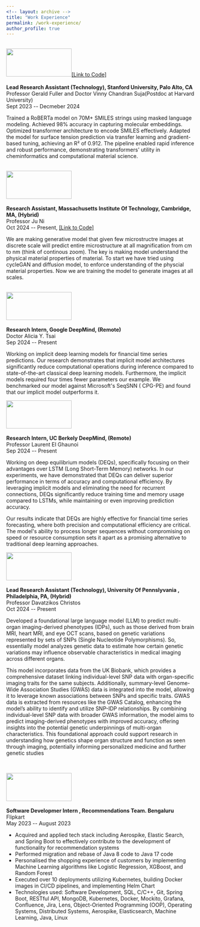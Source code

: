 ```yaml
---
<!-- layout: archive -->
title: "Work Experience"
permalink: /work-experience/
author_profile: true
---
```

<br>
<img width="175" height="75" src="https://shubhampatel10122002.github.io/images/s.png"/><a href="https://github.com/username/repo" target="_blank">[Link to Code]</a>
 <br>

<br>
<b>Lead Research Assistant (Technology), Stanford University, Palo Alto, CA </b> <br>
Professor Gerald Fuller and Doctor Vinny Chandran Suja(Postdoc at Harvard University) <br>
Sept 2023 -- Decmeber 2024 <br>

Trained a RoBERTa model on 70M+ SMILES strings using masked language modeling. Achieved 98% accuracy in capturing molecular embeddings. Optimized transformer architecture to encode SMILES effectively. Adapted the model for surface tension prediction via transfer learning and gradient-based tuning, achieving an R² of 0.912. The pipeline enabled rapid inference and robust performance, demonstrating transformers' utility in cheminformatics and computational material science.


<br>
<img width="175" height="75" src="https://shubhampatel10122002.github.io/images/mitlogo.png"/> <br>
<br>
<b>Research Assistant, Massachusetts Institute Of Technology, Cambridge, MA, (Hybrid) </b> <br>
Professor Ju Ni <br>
Oct 2024 -- Present, <a href="https://github.com/username/repo" target="_blank">[Link to Code]</a> <br>

We are making generative model that given few microstructre images at discrete scale will predict entire microstructure at all magnification from cm to nm (think of continous zoom). The key is making model understand the physical material properties of material. To start we have tried using cycleGAN and diffusion model, to enforce understanding of the physcial material properties. Now we are training the model to generate images at all scales. 


<br>
<img width="175" height="75" src="https://shubhampatel10122002.github.io/images/google-deepmind-logo.png"/> <br>
<br>
<b>Research Intern, Google DeepMind, (Remote) </b> <br>
Doctor Alicia Y. Tsai  <br>
Sep 2024 -- Present <br>

Working on implicit deep learning models for financial time series predictions. Our research demonstrates that implicit model architectures significantly reduce computational operations during inference compared to state-of-the-art classical deep learning models. Furthermore, the implicit models required four times fewer parameters our example. We benchmarked our model against Microsoft's SeqSNN ( CPG-PE) and found that our implicit model outperforms it.
<br>

<img width="175" height="75" src="https://shubhampatel10122002.github.io/images/logo-variations-thumbnail-gold-blue.png"/> <br>
<br>
<b>Research Intern, UC Berkely DeepMind, (Remote) </b> <br>
Professor Laurent EI Ghaunoi   <br>
Sep 2024 -- Present <br>

Working on deep equilibrium models (DEQs), specifically focusing on their advantages over LSTM (Long Short-Term Memory) networks. In our experiments, we have demonstrated that DEQs can deliver superior performance in terms of accuracy and computational efficiency. By leveraging implicit models and eliminating the need for recurrent connections, DEQs significantly reduce training time and memory usage compared to LSTMs, while maintaining or even improving prediction accuracy. 

Our results indicate that DEQs are highly effective for financial time series forecasting, where both precision and computational efficiency are critical. The model's ability to process longer sequences without compromising on speed or resource consumption sets it apart as a promising alternative to traditional deep learning approaches.
<br>

<img width="175" height="75" src="https://shubhampatel10122002.github.io/images/upenn.png"/> <br>
<br>
<b>Lead Research Assistant (Technology), University Of Pennslyvania , Philadelphia, PA, (Hybrid) </b> <br>
Professor Davatzikos Christos <br>
Oct 2024 -- Present <br>

Developed a foundational large language model (LLM) to predict multi-organ imaging-derived phenotypes (IDPs), such as those derived from brain MRI, heart MRI, and eye OCT scans, based on genetic variations represented by sets of SNPs (Single Nucleotide Polymorphisms). So, essentially model analyzes genetic data to estimate how certain genetic variations may influence observable characteristics in medical imaging across different organs.

This model incorporates data from the UK Biobank, which provides a comprehensive dataset linking individual-level SNP data with organ-specific imaging traits for the same subjects. Additionally, summary-level Genome-Wide Association Studies (GWAS) data is integrated into the model, allowing it to leverage known associations between SNPs and specific traits. GWAS data is extracted from resources like the GWAS Catalog, enhancing the model’s ability to identify and utilize SNP-IDP relationships.
By combining individual-level SNP data with broader GWAS information, the model aims to predict imaging-derived phenotypes with improved accuracy, offering insights into the potential genetic underpinnings of multi-organ characteristics. This foundational approach could support research in understanding how genetics shape organ structure and function as seen through imaging, potentially informing personalized medicine and further genetic studies

<br>

<img width="175" height="75" src="https://nishtha777.github.io/images/Flipkart-Logo.jpg"/> <br>
<br>
<b>Software Developmer Intern , Recommendations Team. Bengaluru </b> <br>
Flipkart <br>
May 2023 -- August 2023 <br>

* Acquired and applied tech stack including Aerospike, Elastic Search, and Spring Boot to effectively contribute to the development of functionality for recommendation systems <br>
* Performed migration and rebase of Java 8 code to Java 17 code <br>
* Personalised the shopping experience of customers by implementing Machine Learning algorithms like Logistic Regression, XGBoost, and Random Forest <br>
* Executed over 10 deployments utilizing Kubernetes, building Docker images in CI/CD pipelines, and implementing Helm Chart <br>
* Technologies used: Software Development, SQL, C/C++, Git, Spring Boot, RESTful API, MongoDB, Kubernetes, Docker, Mockito, Grafana, Confluence, Jira, Lens, Object-Oriented Programming (OOP), Operating Systems, Distributed Systems, Aerospike, Elasticsearch, Machine Learning, Java, Linux<br>

